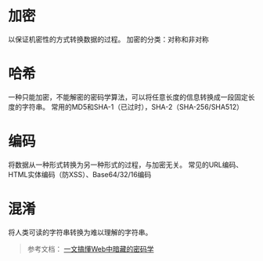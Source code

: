 # 加密
以保证机密性的方式转换数据的过程。
加密的分类：对称和非对称

# 哈希
一种只能加密，不能解密的密码学算法，可以将任意长度的信息转换成一段固定长度的字符串。
常用的MD5和SHA-1（已过时），SHA-2（SHA-256/SHA512）

# 编码
将数据从一种形式转换为另一种形式的过程，与加密无关。
常见的URL编码、HTML实体编码（防XSS）、Base64/32/16编码

# 混淆
将人类可读的字符串转换为难以理解的字符串。

> 参考文档：
[一文搞懂Web中暗藏的密码学
](https://mp.weixin.qq.com/s/SEsD2M8ZjNeqQsfEQGiBTQ)